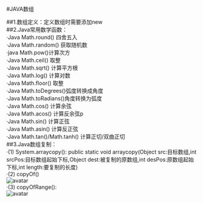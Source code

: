 #JAVA数组

##1.数组定义：定义数组时需要添加new  
##2.Java常用数学函数：  
	·Java Math.round() 四舍五入  
	·Java Math.random() 获取随机数  
	·java Math.pow()计算次方  
	·Java Math.ceil() 取整  
	·Java Math.sqrt() 计算平方根  
	·Java Math.log() 计算对数  
	·Java Math.floor() 取整  
	·Java Math.toDegrees()弧度转换成角度  
	·Java Math.toRadians()角度转换为弧度  
	·Java Math.cos() 计算余弦  
	·Java Math.acos() 计算反余弦p  
	·Java Math.sin() 计算正弦  
	·Java Math.asin() 计算反正弦  
	·Java Math.tan()/Math.tanh() 计算正切/双曲正切  
##3.Java数组复制：  
	·(1) System.arraycopy(): public static void arraycopy(Object src:目标数组,int srcPos:目标数组起始下标,Object dest:被复制的原数组,int desPos:原数组起始下标,int length:要复制的长度)  
	·(2) copyOf()  
![avatar](http://r0k8todwk.hd-bkt.clouddn.com/image/mdcopyOf.png?e=1633534861&token=0JzUWYS5Zsf3VGjcc1fM7evuVrNRa34HWm1GryBv:egGg0BMAMezLCbTmGygjkbQG8to=)  
	·(3) copyOfRange():  
![avatar](http://r0k8todwk.hd-bkt.clouddn.com/image/mdcopyOfRange.png?e=1633534861&token=0JzUWYS5Zsf3VGjcc1fM7evuVrNRa34HWm1GryBv:g6I9ALJzeSEJPn3ZALrinxAN5ZY=)  
